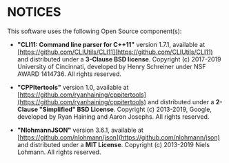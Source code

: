 # NOTICES

This software uses the following Open Source component(s):

* **"CLI11: Command line parser for C++11"** version 1.7.1, available at [https://github.com/CLIUtils/CLI11](https://github.com/CLIUtils/CLI11) and distributed under a **3-Clause BSD license**. Copyright (c) 2017-2019 University of Cincinnati, developed by Henry Schreiner under NSF AWARD 1414736. All rights reserved.

* **"CPPItertools"** version 1.0, available at [https://github.com/ryanhaining/cppitertools](https://github.com/ryanhaining/cppitertools) and distributed under a **2-Clause "Simplified" BSD License**. Copyright (c) 2013-2019, Google, developed by Ryan Haining and Aaron Josephs. All rights reserved.

* **"NlohmannJSON"** version 3.6.1, available at [https://github.com/nlohmann/json](https://github.com/nlohmann/json) and distributed under a **MIT License**. Copyright (c) 2013-2019 Niels Lohmann. All rights reserved.
